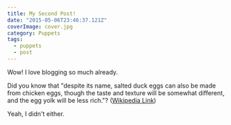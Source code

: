 ```yaml
---
title: My Second Post!
date: "2015-05-06T23:46:37.121Z"
coverImage: cover.jpg
category: Puppets
tags:
  - puppets
  - post
---
```


Wow! I love blogging so much already.

Did you know that "despite its name, salted duck eggs can also be made from
chicken eggs, though the taste and texture will be somewhat different, and the
egg yolk will be less rich."?
([Wikipedia Link](https://en.wikipedia.org/wiki/Salted_duck_egg))

Yeah, I didn't either.
